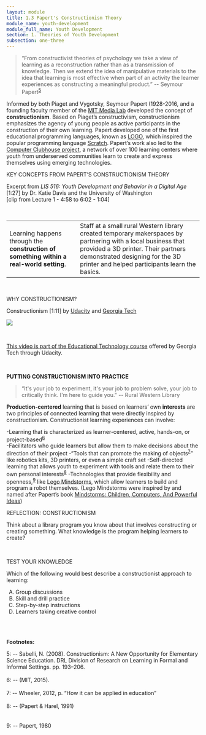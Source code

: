 ```yaml
---
layout: module
title: 1.3 Papert's Constructionism Theory
module_name: youth-development
module_full_name: Youth Development
section: 1. Theories of Youth Development
subsection: one-three
---
```


>“From constructivist theories of psychology we take a view of learning as a reconstruction rather than as a transmission of knowledge. Then we extend the idea of manipulative materials to the idea that learning is most effective when part of an activity the learner experiences as constructing a meaningful product.” -- Seymour Papert<sup>[5](#fn5)</sup> 

Informed by both Piaget and Vygotsky, Seymour Papert (1928-2016, and a founding faculty member of the [MIT Media Lab](http://el.media.mit.edu/logo-foundation/what_is_logo/logo_programming.html) developed the concept of **constructionism**. Based on Piaget’s constructivism, constructionism emphasizes the agency of young people as active participants in the construction of their own learning. Papert developed one of the first educational programming languages, known as [LOGO](http://el.media.mit.edu/logo-foundation/what_is_logo/logo_programming.html), which inspired the popular programming language [Scratch](https://scratch.mit.edu/). Papert’s work also led to the [Computer Clubhouse project](http://www.computerclubhouse.org/), a network of over 100 learning centers where youth from underserved communities learn to create and express themselves using emerging technologies. 

<div class="explanatory">  
  <p><span class="box-title">KEY CONCEPTS FROM PAPERT’S CONSTRUCTIONISM THEORY</span></p> 
  <p>Excerpt from <i>LIS 516: Youth Development and Behavior in a Digital Age</i> [1:27] by Dr. Katie Davis and the University of Washington 
  <br>
[clip from Lecture 1 - 4:58 to 6:02 - 1:04]
</p> 
</div>
<br>

<table> 
  <tr><td>Learning happens through the <b>construction of something within a real-world setting</b>.</td><td>Staff at a small rural Western library created temporary makerspaces by partnering with a local business that provided a 3D printer. Their partners demonstrated designing for the 3D printer and helped participants learn the basics. </td></tr> 
</table>
<br>

<div class="explanatory">  
  <p><span class="box-title">WHY CONSTRUCTIONISM? </span></p> 
  <p>Constructionism [1:11] by <a href="https://www.youtube.com/channel/UCBVCi5JbYmfG3q5MEuoWdOw" target="_blank">Udacity</a> and <a href="https://www.udacity.com/course/educational-technology--ud915" target="_blank">Georgia Tech</a></p>
  <p><span><a href="https://youtu.be/-qsiqetMlCg” target="_blank"><img src="https://img.youtube.com/vi/-qsiqetMlCg/0.jpg"/></span>
</p>
<br>
<p>This video is part of the <a href="https://www.udacity.com/course/educational-technology--ud915">Educational Technology course</a> offered by Georgia Tech through Udacity.</p>
</div>
<br>
    
**PUTTING CONSTRUCTIONISM INTO PRACTICE**

>“It's your job to experiment, it's your job to problem solve, your job to critically think. I'm here to guide you." -- Rural Western Library  

**Production-centered** learning that is based on learners’ own **interests** are two principles of connected learning that were directly inspired by constructionism. Constructionist learning experiences can involve:  

-Learning that is characterized as learner-centered, active, hands-on, or project-based<sup>[6](#fn6)</sup>  
-Facilitators who guide learners but allow them to make decisions about the direction of their project 
-“Tools that can promote the making of objects<sup>[7](#fn7)</sup>” like robotics kits, 3D printers, or even a simple craft set 
-Self-directed learning that allows youth to experiment with tools and relate them to their own personal interests<sup>[8](#fn8)</sup> 
-Technologies that provide flexibility and openness,<sup>[9](#fn9)</sup> like [Lego Mindstorms](https://education.lego.com/en-us/middle-school/shop/products?gclid=Cj0KEQjwmcTJBRCYirao6oWPyMsBEiQA9hQPboKcMkN_KrvRpaYdsnS1_trkGgx4U2pmcwCIWt3b4t4aAmuL8P8HAQ), which allow learners to build and program a robot themselves. (Lego Mindstorms were inspired by and named after Papert’s book [Mindstorms: Children, Computers, And Powerful Ideas](https://mindstorms.media.mit.edu/)) 

<div class="reflection"> 

  <p><span class="box-title">REFLECTION: CONSTRUCTIONISM</span></p> 

  <p>Think about a library program you know about that involves constructing or creating something. What knowledge is the program helping learners to create? </p>
</div>
<br>

<div class="reflection"> 

  <p><span class="box-title">TEST YOUR KNOWLEDGE</span></p> 

  <p>Which of the following would best describe a constructionist approach to learning:</p> 
  <ol type="A">
  <li>Group discussions</li>
  <li>Skill and drill practice</li>
  <li>Step-by-step instructions</li>
  <li>Learners taking creative control</li>
  </ol>
</div>
<br>
<br>

**Footnotes:**

<a name="fn5">5</a>:  --  Sabelli, N. (2008). Constructionism: A New Opportunity for Elementary Science Education. DRL Division of Research on Learning in Formal and Informal Settings. pp. 193–206. 
<br>  
<a name="fn6">6</a>:  --  (MIT, 2015).
<br>  
<a name="fn10">7</a>:  -- Wheeler, 2012, p. “How it can be applied in education”
<br>  
<a name="fn8">8</a>:  -- (Papert & Harel, 1991)  
<br>  
<a name="fn9">9</a>:  -- Papert, 1980
